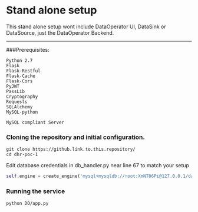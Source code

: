 # Stand alone setup
This stand alone setup wont include DataOperator UI, DataSink or DataSource, just the DataOperator Backend.
 
 ---
 
###Prerequisites:
```
Python 2.7
Flask
Flask-Restful
Flask-Cache
Flask-Cors
PyJWT
PassLib
Cryptography
Requests
SQLAlchemy
MySQL-python

MySQL compliant Server
```
### Cloning the repository and initial configuration.

```
git clone https://github.link.to.this.repository/
cd dhr-poc-1
```

Edit database credentials in db_handler.py near line 67 to match your setup
```python
self.engine = create_engine('mysql+mysqldb://root:XmNT86Pi@127.0.0.1/dataoperator',
```

### Running the service
```
python DO/app.py
```
